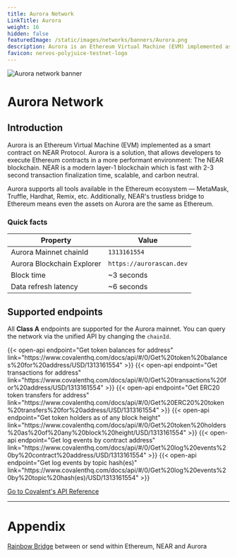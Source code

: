 ```yaml
---
title: Aurora Network
LinkTitle: Aurora
weight: 16
hidden: false
featuredImage: /static/images/networks/banners/Aurora.png
description: Aurora is an Ethereum Virtual Machine (EVM) implemented as a smart contract on NEAR Protocol..
favicon: nervos-polyjuice-testnet-logo
---
```


![Aurora network banner](/static/images/networks/banners/Aurora.png)

# Aurora Network

## Introduction
Aurora is an Ethereum Virtual Machine (EVM) implemented as a smart contract on NEAR Protocol.
Aurora is a solution, that allows developers to execute Ethereum contracts in a more performant environment: The NEAR blockchain. NEAR is a modern layer-1 blockchain which is fast with 2-3 second transaction finalization time, scalable, and carbon neutral. 

Aurora supports all tools available in the Ethereum ecosystem — MetaMask, Truffle, Hardhat, Remix, etc. Additionally, NEAR's trustless bridge to Ethereum means even the assets on Aurora are the same as Ethereum.

### Quick facts

<TableWrap>

|Property|Value|
|---|---|
|Aurora Mainnet chainId|`1313161554`|
|Aurora Blockchain Explorer|`https://aurorascan.dev`|
|Block time|~3 seconds|
|Data refresh latency | ~6 seconds|

</TableWrap>


## Supported endpoints

<Aside>

All __Class A__ endpoints are supported for the Aurora mainnet. You can query the network via the unified API by changing the `chainId`.

</Aside>

<div>
  {{< open-api
      endpoint="Get token balances for address"
      link="https://www.covalenthq.com/docs/api/#/0/Get%20token%20balances%20for%20address/USD/1313161554"
  >}}
    {{< open-api
      endpoint="Get transactions for address"
      link="https://www.covalenthq.com/docs/api/#/0/Get%20transactions%20for%20address/USD/1313161554"
  >}}
    {{< open-api
      endpoint="Get ERC20 token transfers for address"
      link="https://www.covalenthq.com/docs/api/#/0/Get%20ERC20%20token%20transfers%20for%20address/USD/1313161554"
  >}}
      {{< open-api
      endpoint="Get token holders as of any block height"
      link="https://www.covalenthq.com/docs/api/#/0/Get%20token%20holders%20as%20of%20any%20block%20height/USD/1313161554"
  >}}
      {{< open-api
      endpoint="Get log events by contract address"
      link="https://www.covalenthq.com/docs/api/#/0/Get%20log%20events%20by%20contract%20address/USD/1313161554"
  >}}
      {{< open-api
      endpoint="Get log events by topic hash(es)"
      link="https://www.covalenthq.com/docs/api/#/0/Get%20log%20events%20by%20topic%20hash(es)/USD/1313161554"
  >}}
</div>



<a target="_blank" class="Button Button-is-docs-primary" href="https://www.covalenthq.com/docs/api/">Go to Covalent's API Reference</a>

--- 
# Appendix

[Rainbow Bridge](https://rainbowbridge.app/transfer) between or send within Ethereum, NEAR and Aurora
